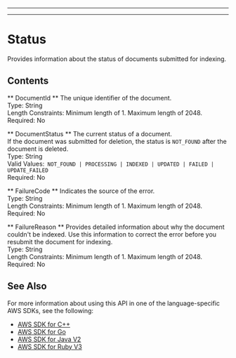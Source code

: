 --------

--------

# Status<a name="API_Status"></a>

Provides information about the status of documents submitted for indexing\.

## Contents<a name="API_Status_Contents"></a>

 ** DocumentId **   <a name="Kendra-Type-Status-DocumentId"></a>
The unique identifier of the document\.  
Type: String  
Length Constraints: Minimum length of 1\. Maximum length of 2048\.  
Required: No

 ** DocumentStatus **   <a name="Kendra-Type-Status-DocumentStatus"></a>
The current status of a document\.  
If the document was submitted for deletion, the status is `NOT_FOUND` after the document is deleted\.  
Type: String  
Valid Values:` NOT_FOUND | PROCESSING | INDEXED | UPDATED | FAILED | UPDATE_FAILED`   
Required: No

 ** FailureCode **   <a name="Kendra-Type-Status-FailureCode"></a>
Indicates the source of the error\.  
Type: String  
Length Constraints: Minimum length of 1\. Maximum length of 2048\.  
Required: No

 ** FailureReason **   <a name="Kendra-Type-Status-FailureReason"></a>
Provides detailed information about why the document couldn't be indexed\. Use this information to correct the error before you resubmit the document for indexing\.  
Type: String  
Length Constraints: Minimum length of 1\. Maximum length of 2048\.  
Required: No

## See Also<a name="API_Status_SeeAlso"></a>

For more information about using this API in one of the language\-specific AWS SDKs, see the following:
+  [AWS SDK for C\+\+](https://docs.aws.amazon.com/goto/SdkForCpp/kendra-2019-02-03/Status) 
+  [AWS SDK for Go](https://docs.aws.amazon.com/goto/SdkForGoV1/kendra-2019-02-03/Status) 
+  [AWS SDK for Java V2](https://docs.aws.amazon.com/goto/SdkForJavaV2/kendra-2019-02-03/Status) 
+  [AWS SDK for Ruby V3](https://docs.aws.amazon.com/goto/SdkForRubyV3/kendra-2019-02-03/Status) 